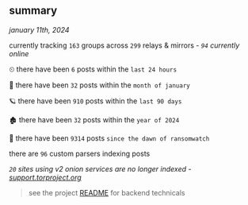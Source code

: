 
## summary
_january 11th, 2024_

currently tracking `163` groups across `299` relays & mirrors - _`94` currently online_

⏲ there have been `6` posts within the `last 24 hours`

🦈 there have been `32` posts within the `month of january`

🪐 there have been `910` posts within the `last 90 days`

🏚 there have been `32` posts within the `year of 2024`

🦕 there have been `9314` posts `since the dawn of ransomwatch`

there are `96` custom parsers indexing posts

_`20` sites using v2 onion services are no longer indexed - [support.torproject.org](https://support.torproject.org/onionservices/v2-deprecation/)_

> see the project [README](https://github.com/joshhighet/ransomwatch#ransomwatch--) for backend technicals
